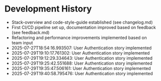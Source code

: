 # Development History

- Stack-overview and code-style-guide established (see changelog.md)
- First CI/CD pipeline set up, documentation improved based on feedback (see feedback.md)
- Refactoring and performance improvements implemented based on team input
- 2025-07-27T18:54:16.993507: User Authentication story implemented
- 2025-07-29T19:10:17.761302: User Authentication story implemented
- 2025-07-29T19:12:29.334643: User Authentication story implemented
- 2025-07-29T19:25:42.551688: User Authentication story implemented
- 2025-07-29T19:35:47.506161: User Authentication story implemented
- 2025-07-29T19:40:58.795476: User Authentication story implemented
